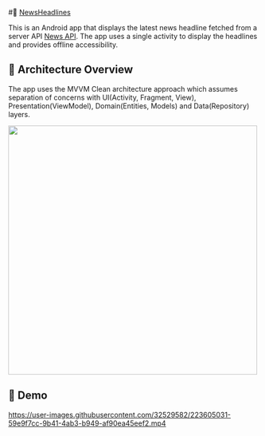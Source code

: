 #📱 [NewsHeadlines](https://github.com/dapoanjorin/NewsHeadlines/blob/master/app-debug.apk)

This is an Android app that displays the latest news headline fetched from a server API [News API](https://newsapi.org/v2/top-headlines?country=us).
The app uses a single activity to display the headlines and provides offline accessibility.

## :scroll: Architecture Overview 
The app uses the MVVM Clean architecture approach which assumes separation of concerns with UI(Activity, Fragment, View), Presentation(ViewModel), Domain(Entities, Models) and Data(Repository) layers. 

<img src="https://developer.android.com/topic/libraries/architecture/images/final-architecture.png" width=500/>
<br>

## 🎥 Demo

https://user-images.githubusercontent.com/32529582/223605031-59e9f7cc-9b41-4ab3-b949-af90ea45eef2.mp4
